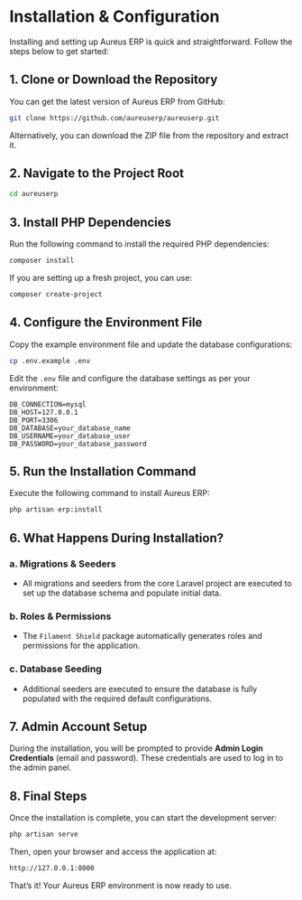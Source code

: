 # Installation & Configuration

Installing and setting up Aureus ERP is quick and straightforward. Follow the steps below to get started:

## 1. Clone or Download the Repository

You can get the latest version of Aureus ERP from GitHub:

```bash
git clone https://github.com/aureuserp/aureuserp.git
```

Alternatively, you can download the ZIP file from the repository and extract it.

## 2. Navigate to the Project Root

```bash
cd aureuserp
```

## 3. Install PHP Dependencies

Run the following command to install the required PHP dependencies:

```bash
composer install
```

If you are setting up a fresh project, you can use:

```bash
composer create-project
```

## 4. Configure the Environment File

Copy the example environment file and update the database configurations:

```bash
cp .env.example .env
```

Edit the `.env` file and configure the database settings as per your environment:

```env
DB_CONNECTION=mysql
DB_HOST=127.0.0.1
DB_PORT=3306
DB_DATABASE=your_database_name
DB_USERNAME=your_database_user
DB_PASSWORD=your_database_password
```

## 5. Run the Installation Command

Execute the following command to install Aureus ERP:

```bash
php artisan erp:install
```

## 6. What Happens During Installation?

### a. Migrations & Seeders

- All migrations and seeders from the core Laravel project are executed to set up the database schema and populate initial data.

### b. Roles & Permissions

- The `Filament Shield` package automatically generates roles and permissions for the application.

### c. Database Seeding

- Additional seeders are executed to ensure the database is fully populated with the required default configurations.

## 7. Admin Account Setup

During the installation, you will be prompted to provide **Admin Login Credentials** (email and password). These credentials are used to log in to the admin panel.

## 8. Final Steps

Once the installation is complete, you can start the development server:

```bash
php artisan serve
```

Then, open your browser and access the application at:

```bash
http://127.0.0.1:8000
```

That’s it! Your Aureus ERP environment is now ready to use.
